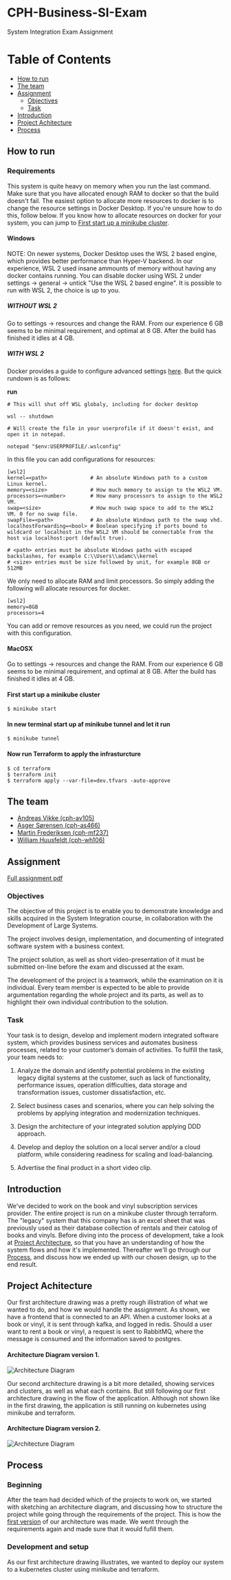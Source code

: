 # CPH-Business-SI-Exam
System Integration Exam Assignment
# Table of Contents
  - [How to run](#how-to-run)
  - [The team](#the-team)
  - [Assignment](#assignment)
    - [Objectives](#objectives)
    - [Task](#task)
  - [Introduction](#introduction)
  - [Project Achitecture](#project-achitecture)
  - [Process](#process)

## How to run 

### Requirements
This system is quite heavy on memory when you run the last command. Make sure that you have allocated enough RAM to docker so that the build doesn't fail. The easiest option to allocate more resources to docker is to change the resource settings in Docker Desktop. If you're unsure how to do this, follow below. If you know how to allocate resources on docker for your system, you can jump to [First start up a minikube cluster](#first-start-up-a-minikube-cluster). 

#### **Windows**
NOTE: On newer systems, Docker Desktop uses the WSL 2 based engine, which provides better performance than Hyper-V backend. In our experience, WSL 2 used insane ammounts of memory without having any docker contains running. You can disable docker using WSL 2 under settings -> general -> untick "Use the WSL 2 based engine". It is possible to run with WSL 2, the choice is up to you. 

##### **WITHOUT WSL 2**
Go to settings -> resources and change the RAM. From our experience 6 GB seems to be minimal requirement, and optimal at 8 GB. After the build has finished it idles at 4 GB. 

##### **WITH WSL 2**
Docker provides a guide to configure advanced settings [here](https://docs.microsoft.com/en-us/windows/wsl/wsl-config#configure-global-options-with-wslconfig). But the quick rundown is as follows:

**run** 
```
# This will shut off WSL globaly, including for docker desktop

wsl -- shutdown

# Will create the file in your userprofile if it doesn't exist, and open it in notepad. 

notepad "$env:USERPROFILE/.wslconfig"
```

In this file you can add configurations for resources:
````
[wsl2]
kernel=<path>              # An absolute Windows path to a custom Linux kernel.
memory=<size>              # How much memory to assign to the WSL2 VM.
processors=<number>        # How many processors to assign to the WSL2 VM.
swap=<size>                # How much swap space to add to the WSL2 VM. 0 for no swap file.
swapFile=<path>            # An absolute Windows path to the swap vhd.
localhostForwarding=<bool> # Boolean specifying if ports bound to wildcard or localhost in the WSL2 VM should be connectable from the host via localhost:port (default true).

# <path> entries must be absolute Windows paths with escaped backslashes, for example C:\\Users\\adamc\\kernel
# <size> entries must be size followed by unit, for example 8GB or 512MB
````

We only need to allocate RAM and limit processors. So simply adding the following will allocate resources for docker.
````
[wsl2]
memory=8GB            
processors=4
````

You can add or remove resources as you need, we could run the project with this configuration. 

#### **MacOSX**
Go to settings -> resources and change the RAM. From our experience 6 GB seems to be minimal requirement, and optimal at 8 GB. After the build has finished it idles at 4 GB. 

#### First start up a minikube cluster
```
$ minikube start
```
#### In new terminal start up af minikube tunnel and let it run
```
$ minikube tunnel
```
#### Now run Terraform to apply the infrasturcture
```
$ cd terraform
$ terraform init
$ terraform apply --var-file=dev.tfvars -auto-approve
```

## The team
- [Andreas Vikke (cph-av105)](https://github.com/andreasvikke)
- [Asger Sørensen (cph-as466)](https://github.com/asgerhs)
- [Martin Frederiksen (cph-mf237)](https://github.com/MartinFrederiksen)
- [William Huusfeldt (cph-wh106)](https://github.com/WSHuusfeldt)

## Assignment
[Full assignment pdf](/assets/SI2021ExamProject.pdf)

### Objectives
The objective of this project is to enable you to demonstrate knowledge and skills acquired in the
System Integration course, in collaboration with the Development of Large Systems.

The project involves design, implementation, and documenting of integrated software system with a
business context.

The project solution, as well as short video-presentation of it must be submitted on-line before the
exam and discussed at the exam.

The development of the project is a teamwork, while the examination on it is individual. Every team
member is expected to be able to provide argumentation regarding the whole project and its parts,
as well as to highlight their own individual contribution to the solution.

### Task
Your task is to design, develop and implement modern integrated software system, which provides
business services and automates business processes, related to your customer’s domain of activities.
To fulfill the task, your team needs to:
1. Analyze the domain and identify potential problems in the existing legacy digital systems at
the customer, such as lack of functionality, performance issues, operation difficulties, data
storage and transformation issues, customer dissatisfaction, etc.

2. Select business cases and scenarios, where you can help solving the problems by applying
integration and modernization techniques.

3. Design the architecture of your integrated solution applying DDD approach.
   
4. Develop and deploy the solution on a local server and/or a cloud platform, while considering
readiness for scaling and load-balancing.

5. Advertise the final product in a short video clip.

## Introduction
We've decided to work on the book and vinyl subscription services provider. The entire project is run on a minikube cluster through terraform. The "legacy" system that this company has is an excel sheet that was previously used as their database collection of rentals and their catolog of books and vinyls. Before diving into the process of development, take a look at [Project Architecture](#project-achitecture), so that you have an understanding of how the system flows and how it's implemented. Thereafter we'll go through our [Process](#process), and discuss how we ended up with our chosen design, up to the end result. 


## Project Achitecture
Our first architecture drawing was a pretty rough illistration of what we wanted to do, and how we would handle the assignment. As shown, we have a frontend that is connected to an API. When a customer looks at a book or vinyl, it is sent through kafka, and logged in redis. Should a user want to rent a book or vinyl, a request is sent to RabbitMQ, where the message is consumed and the information saved to postgres. 
#### Architecture Diagram version 1.
![Architecture Diagram](assets/architectureV1.png "Architecture Diagram version 1.")

Our second architecture drawing is a bit more detailed, showing services and clusters, as well as what each contains. But still following our first architecture drawing in the flow of the application. Although not shown like in the first drawing, the application is still running on kubernetes using minikube and terraform. 
#### Architecture Diagram version 2.
![Architecture Diagram](assets/architectureV2.png "Architecture Diagram version 2.")

## Process

### Beginning
After the team had decided which of the projects to work on, we started with sketching an architecture diagram, and discussing how to structure the project while going through the requirements of the project. This is how the [first version](#architecture-diagram-version-1) of our architecture was made. We went through the requirements again and made sure that it would fufill them.

### Development and setup
As our first architecture drawing illustrates, we wanted to deploy our system to a kubernetes cluster using minikube and terraform. 
